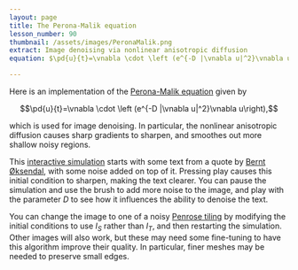 ```yaml
---
layout: page
title: The Perona-Malik equation
lesson_number: 90
thumbnail: /assets/images/PeronaMalik.png
extract: Image denoising via nonlinear anisotropic diffusion
equation: $\pd{u}{t}=\vnabla \cdot \left (e^{-D |\vnabla u|^2}\vnabla u\right) $

---
```


Here is an implementation of the [Perona-Malik equation](https://en.wikipedia.org/wiki/Anisotropic_diffusion) given by

$$\pd{u}{t}=\vnabla \cdot \left (e^{-D |\vnabla u|^2}\vnabla u\right),$$

which is used for image denoising. In particular, the nonlinear anisotropic diffusion causes sharp gradients to sharpen, and smoothes out more shallow noisy regions.

This [interactive simulation](/sim/?preset=PeronaMalik) starts with some text from a quote by [Bernt Øksendal](https://en.wikipedia.org/wiki/Bernt_%C3%98ksendal), with some noise added on top of it. Pressing play causes this initial condition to sharpen, making the text clearer. You can pause the simulation and use the brush to add more noise to the image, and play with the parameter $D$ to see how it influences the ability to denoise the text. 

You can change the image to one of a noisy [Penrose tiling](https://en.wikipedia.org/wiki/Penrose_tiling) by modifying the initial conditions to use $I_S$ rather than $I_T$, and then restarting the simulation. Other images will also work, but these may need some fine-tuning to have this algorithm improve their quality. In particular, finer meshes may be needed to preserve small edges.
